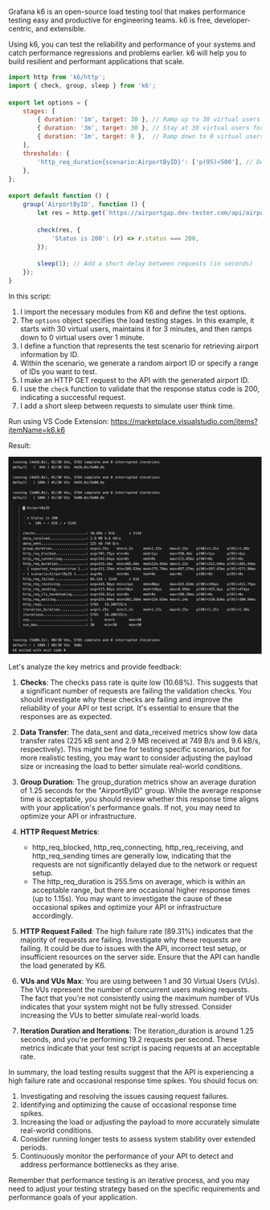 Grafana k6 is an open-source load testing tool that makes performance testing easy and productive for engineering teams. k6 is free, developer-centric, and extensible.

Using k6, you can test the reliability and performance of your systems and catch performance regressions and problems earlier. k6 will help you to build resilient and performant applications that scale.

```javascript
import http from 'k6/http';
import { check, group, sleep } from 'k6';

export let options = {
    stages: [
        { duration: '1m', target: 30 }, // Ramp up to 30 virtual users over 1 minute
        { duration: '3m', target: 30 }, // Stay at 30 virtual users for 3 minutes
        { duration: '1m', target: 0 },  // Ramp down to 0 virtual users over 1 minute
    ],
    thresholds: {
        'http_req_duration{scenario:AirportByID}': ['p(95)<500'], // Define your own threshold here
    },
};

export default function () {
    group('AirportByID', function () {
        let res = http.get(`https://airportgap.dev-tester.com/api/airports/KIX`);

        check(res, {
            'Status is 200': (r) => r.status === 200,
        });

        sleep(1); // Add a short delay between requests (in seconds)
    });
}
```

In this script:

1. I import the necessary modules from K6 and define the test options.
2. The `options` object specifies the load testing stages. In this example, it starts with 30 virtual users, maintains it for 3 minutes, and then ramps down to 0 virtual users over 1 minute.
3. I define a function that represents the test scenario for retrieving airport information by ID.
4. Within the scenario, we generate a random airport ID or specify a range of IDs you want to test.
5. I make an HTTP GET request to the API with the generated airport ID.
6. I use the `check` function to validate that the response status code is 200, indicating a successful request.
7. I add a short sleep between requests to simulate user think time.

Run using VS Code Extension: https://marketplace.visualstudio.com/items?itemName=k6.k6

Result:

![](/result.png)

Let's analyze the key metrics and provide feedback:

1. **Checks**: The checks pass rate is quite low (10.68%). This suggests that a significant number of requests are failing the validation checks. You should investigate why these checks are failing and improve the reliability of your API or test script. It's essential to ensure that the responses are as expected.

2. **Data Transfer**: The data_sent and data_received metrics show low data transfer rates (225 kB sent and 2.9 MB received at 749 B/s and 9.6 kB/s, respectively). This might be fine for testing specific scenarios, but for more realistic testing, you may want to consider adjusting the payload size or increasing the load to better simulate real-world conditions.

3. **Group Duration**: The group_duration metrics show an average duration of 1.25 seconds for the "AirportByID" group. While the average response time is acceptable, you should review whether this response time aligns with your application's performance goals. If not, you may need to optimize your API or infrastructure.

4. **HTTP Request Metrics**:
   - http_req_blocked, http_req_connecting, http_req_receiving, and http_req_sending times are generally low, indicating that the requests are not significantly delayed due to the network or request setup.
   - The http_req_duration is 255.5ms on average, which is within an acceptable range, but there are occasional higher response times (up to 1.15s). You may want to investigate the cause of these occasional spikes and optimize your API or infrastructure accordingly.

5. **HTTP Request Failed**: The high failure rate (89.31%) indicates that the majority of requests are failing. Investigate why these requests are failing. It could be due to issues with the API, incorrect test setup, or insufficient resources on the server side. Ensure that the API can handle the load generated by K6.

6. **VUs and VUs Max**: You are using between 1 and 30 Virtual Users (VUs). The VUs represent the number of concurrent users making requests. The fact that you're not consistently using the maximum number of VUs indicates that your system might not be fully stressed. Consider increasing the VUs to better simulate real-world loads.

7. **Iteration Duration and Iterations**: The iteration_duration is around 1.25 seconds, and you're performing 19.2 requests per second. These metrics indicate that your test script is pacing requests at an acceptable rate.

In summary, the load testing results suggest that the API is experiencing a high failure rate and occasional response time spikes. You should focus on:

1. Investigating and resolving the issues causing request failures.
2. Identifying and optimizing the cause of occasional response time spikes.
3. Increasing the load or adjusting the payload to more accurately simulate real-world conditions.
4. Consider running longer tests to assess system stability over extended periods.
5. Continuously monitor the performance of your API to detect and address performance bottlenecks as they arise.

Remember that performance testing is an iterative process, and you may need to adjust your testing strategy based on the specific requirements and performance goals of your application.
